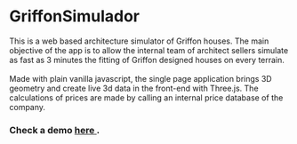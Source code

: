 # GriffonSimulador

This is a web based architecture simulator of Griffon houses.
The main objective of the app is to allow the internal team of architect sellers simulate as fast as 3 minutes the fitting of Griffon designed houses on every terrain.
</br>
</br>
Made with plain vanilla javascript, the single page application brings 3D geometry and create live 3d data in the front-end with Three.js.
The calculations of prices are made by calling an internal price database of the company.

### Check a demo <a href='https://babivillanova.github.io/GriffonSimulador/'> here </a>.
